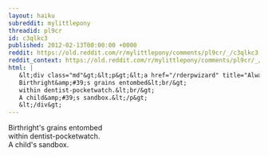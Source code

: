 ```yaml
---
layout: haiku
subreddit: mylittlepony
threadid: pl9cr
id: c3qlkc3
published: 2012-02-13T00:00:00 +0000
reddit: https://old.reddit.com/r/mylittlepony/comments/pl9cr/_/c3qlkc3
reddit_context: https://old.reddit.com/r/mylittlepony/comments/pl9cr/_/c3qlkc3?context=3
html: |
   &lt;div class="md"&gt;&lt;p&gt;&lt;a href="/rderpwizard" title="Always Relevant / Guarding Of A Hidden Mind / Paper Bag Princess"&gt;&lt;/a&gt;
   Birthright&amp;#39;s grains entombed&lt;br/&gt;
   within dentist-pocketwatch.&lt;br/&gt;
   A child&amp;#39;s sandbox.&lt;/p&gt;
   &lt;/div&gt;
---
```


[](/rderpwizard "Always Relevant / Guarding Of A Hidden Mind / Paper Bag Princess")
Birthright's grains entombed  
within dentist-pocketwatch.  
A child's sandbox.